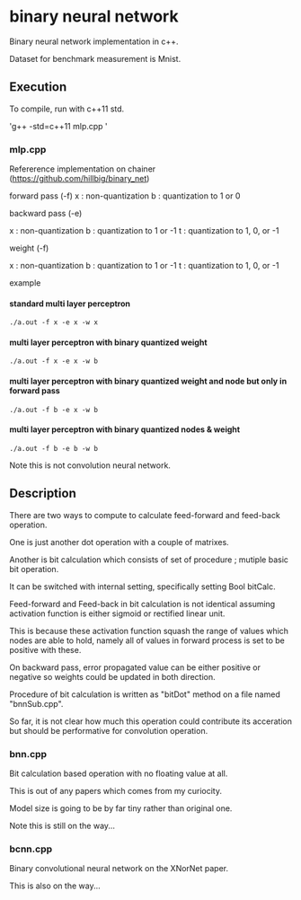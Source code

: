 # binary neural network

Binary neural network implementation in c++.

Dataset for benchmark measurement is Mnist.


## Execution

To compile, run with c++11 std.

'g++ -std=c++11 mlp.cpp '

### mlp.cpp

Refererence implementation on chainer (https://github.com/hillbig/binary_net)

forward pass (-f)
x : non-quantization
b : quantization to 1 or 0


backward pass (-e)

x : non-quantization
b : quantization to 1 or -1
t : quantization to 1, 0, or -1


weight (-f)

x : non-quantization
b : quantization to 1 or -1
t : quantization to 1, 0, or -1


example

#### standard multi layer perceptron

`./a.out -f x -e x -w x` 

#### multi layer perceptron with binary quantized weight

`./a.out -f x -e x -w b` 

#### multi layer perceptron with binary quantized weight and node but only in forward pass

`./a.out -f b -e x -w b`

#### multi layer perceptron with binary quantized nodes & weight

`./a.out -f b -e b -w b`


Note this is not convolution neural network.

## Description

There are two ways to compute to calculate feed-forward and feed-back operation.

One is just another dot operation with a couple of matrixes.

Another is bit calculation which consists of set of procedure ; mutiple basic bit operation.

It can be switched with internal setting, specifically setting Bool bitCalc. 

Feed-forward and Feed-back in bit calculation is not identical assuming activation function is either sigmoid or rectified linear unit.

This is because these activation function squash the range of values which nodes are able to hold, namely all of values in forward process is set to be positive with these. 

On backward pass, error propagated value can be either positive or negative so weights could be updated in both direction.

Procedure of bit calculation is written as "bitDot" method on a file named "bnnSub.cpp".

So far, it is not clear how much this operation could contribute its acceration but should be performative for convolution operation.

### bnn.cpp

Bit calculation based operation with no floating value at all.

This is out of any papers which comes from my curiocity.

Model size is going to be by far tiny rather than original one.

Note this is still on the way...

### bcnn.cpp

Binary convolutional neural network on the XNorNet paper.

This is also on the way...



